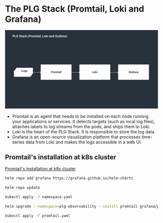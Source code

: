 # The PLG Stack (Promtail, Loki and Grafana)

![](./.github/assets/plg_stack.png)

* Promtail is an agent that needs to be installed on each node running your applications or services. It detects targets 
(such as local log files), attaches labels to log streams from the pods, and ships them to Loki.
* Loki is the heart of the PLG Stack. It is responsible to store the log data.
* Grafana is an open-source visualization platform that processes time-series data from Loki and makes the logs 
accessible in a web UI.

## Promtail's installation at k8s cluster
[Promtail's installation at k8s cluster](https://grafana.com/docs/loki/latest/clients/promtail/installation/)

```sh
helm repo add grafana https://grafana.github.io/helm-charts
```

```sh
helm repo update
```

```sh
kubectl apply -f namespace.yaml
```

```sh
helm upgrade --namespace=plg-observability --install promtail grafana/promtail
```

```sh
kubectl apply -f promtail.yaml
```